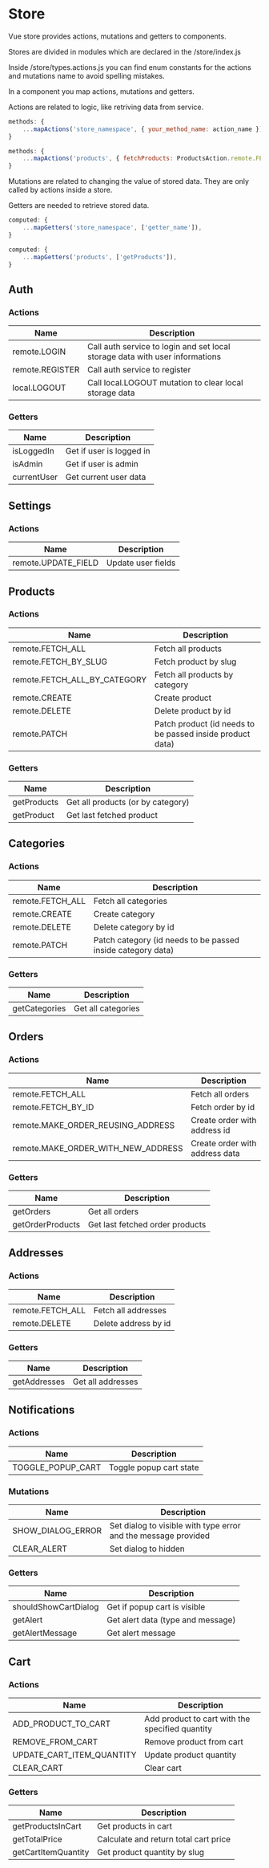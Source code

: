 # Store

Vue store provides actions, mutations and getters to components.

Stores are divided in modules which are declared in the /store/index.js

Inside /store/types.actions.js you can find enum constants for the actions and mutations name to avoid spelling mistakes.

In a component you map actions, mutations and getters.

Actions are related to logic, like retriving data from service.
```javascript
methods: {
    ...mapActions('store_namespace', { your_method_name: action_name })
}

methods: {
    ...mapActions('products', { fetchProducts: ProductsAction.remote.FETCH_ALL })
}
```

Mutations are related to changing the value of stored data. They are only called by actions inside a store.

Getters are needed to retrieve stored data.
```javascript
computed: {
    ...mapGetters('store_namespace', ['getter_name']),
}

computed: {
    ...mapGetters('products', ['getProducts']),
}
```

## Auth

### Actions

| Name                               | Description                                                                  |
| ---------------------------------- | ---------------------------------------------------------------------------- |
| remote.LOGIN                       | Call auth service to login and set local storage data with user informations |
| remote.REGISTER                    | Call auth service to register                                                |
| local.LOGOUT                       | Call local.LOGOUT mutation to clear local storage data                       |

### Getters

| Name                               | Description                                                                  |
| ---------------------------------- | ---------------------------------------------------------------------------- |
| isLoggedIn                         | Get if user is logged in                                                     |
| isAdmin                            | Get if user is admin                                                         |
| currentUser                        | Get current user data                                                        |

## Settings

### Actions

| Name                               | Description                                                                  |
| ---------------------------------- | ---------------------------------------------------------------------------- |
| remote.UPDATE_FIELD                | Update user fields                                                           |

## Products

### Actions

| Name                               | Description                                                                  |
| ---------------------------------- | ---------------------------------------------------------------------------- |
| remote.FETCH_ALL                   | Fetch all products                                                           |
| remote.FETCH_BY_SLUG               | Fetch product by slug                                                        |
| remote.FETCH_ALL_BY_CATEGORY       | Fetch all products by category                                               |
| remote.CREATE                      | Create product                                                               |
| remote.DELETE                      | Delete product by id                                                         |
| remote.PATCH                       | Patch product (id needs to be passed inside product data)                    |

### Getters

| Name                               | Description                                                                  |
| ---------------------------------- | ---------------------------------------------------------------------------- |
| getProducts                        | Get all products (or by category)                                            |
| getProduct                         | Get last fetched product                                                     |

## Categories

### Actions

| Name                               | Description                                                                  |
| ---------------------------------- | ---------------------------------------------------------------------------- |
| remote.FETCH_ALL                   | Fetch all categories                                                         |
| remote.CREATE                      | Create category                                                              |
| remote.DELETE                      | Delete category by id                                                        |
| remote.PATCH | Patch category (id needs to be passed inside category data)

### Getters

| Name                               | Description                                                                  |
| ---------------------------------- | ---------------------------------------------------------------------------- |
| getCategories                      | Get all categories                                                           |

## Orders

### Actions

| Name                               | Description                                                                  |
| ---------------------------------- | ---------------------------------------------------------------------------- |
| remote.FETCH_ALL                   | Fetch all orders                                                             |
| remote.FETCH_BY_ID                 | Fetch order by id                                                            |
| remote.MAKE_ORDER_REUSING_ADDRESS  | Create order with address id                                                 |
| remote.MAKE_ORDER_WITH_NEW_ADDRESS | Create order with address data                                               |

### Getters

| Name                               | Description                                                                  |
| ---------------------------------- | ---------------------------------------------------------------------------- |
| getOrders                          | Get all orders                                                               |
| getOrderProducts                   | Get last fetched order products                                              |

## Addresses

### Actions

| Name                               | Description                                                                  |
| ---------------------------------- | ---------------------------------------------------------------------------- |
| remote.FETCH_ALL                   | Fetch all addresses                                                          |
| remote.DELETE                      | Delete address by id                                                         |

### Getters

| Name                               | Description                                                                  |
| ---------------------------------- | ---------------------------------------------------------------------------- |
| getAddresses                       | Get all addresses                                                            |

## Notifications

### Actions

| Name                               | Description                                                                  |
| ---------------------------------- | ---------------------------------------------------------------------------- |
| TOGGLE_POPUP_CART                  | Toggle popup cart state                                                      |

### Mutations

| Name                               | Description                                                                  |
| ---------------------------------- | ---------------------------------------------------------------------------- |
| SHOW_DIALOG_ERROR                  | Set dialog to visible with type error and the message provided               |
| CLEAR_ALERT                        | Set dialog to hidden                                                         |

### Getters

| Name                               | Description                                                                  |
| ---------------------------------- | ---------------------------------------------------------------------------- |
| shouldShowCartDialog               | Get if popup cart is visible                                                 |
| getAlert                           | Get alert data (type and message)                                            |
| getAlertMessage                    | Get alert message                                                            |

## Cart

### Actions

| Name                               | Description                                                                  |
| ---------------------------------- | ---------------------------------------------------------------------------- |
| ADD_PRODUCT_TO_CART                | Add product to cart with the specified quantity                              |
| REMOVE_FROM_CART                   | Remove product from cart                                                     |
| UPDATE_CART_ITEM_QUANTITY          | Update product quantity                                                      |
| CLEAR_CART                         | Clear cart                                                                   |

### Getters

| Name                               | Description                                                                  |
| ---------------------------------- | ---------------------------------------------------------------------------- |
| getProductsInCart                  | Get products in cart                                                         |
| getTotalPrice                      | Calculate and return total cart price                                        |
| getCartItemQuantity                | Get product quantity by slug                                                 |